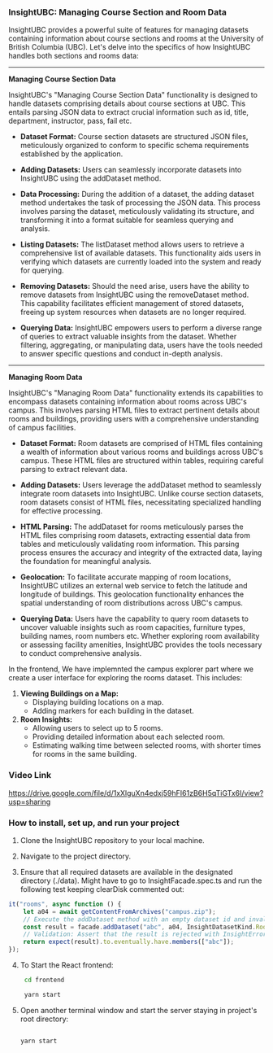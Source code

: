 ### InsightUBC: Managing Course Section and Room Data

InsightUBC provides a powerful suite of features for managing datasets containing information about course sections and rooms at the University of British Columbia (UBC). Let's delve into the specifics of how InsightUBC handles both sections and rooms data:

---

**Managing Course Section Data**

InsightUBC's "Managing Course Section Data" functionality is designed to handle datasets comprising details about course sections at UBC. This entails parsing JSON data to extract crucial information such as id, title, department, instructor, pass, fail etc.

- **Dataset Format:** Course section datasets are structured JSON files, meticulously organized to conform to specific schema requirements established by the application.

- **Adding Datasets:** Users can seamlessly incorporate datasets into InsightUBC using the addDataset method. 

- **Data Processing:** During the addition of a dataset, the adding dataset method undertakes the task of processing the JSON data. This process involves parsing the dataset, meticulously validating its structure, and transforming it into a format suitable for seamless querying and analysis.

- **Listing Datasets:** The listDataset method allows users to retrieve a comprehensive list of available datasets. This functionality aids users in verifying which datasets are currently loaded into the system and ready for querying.

- **Removing Datasets:** Should the need arise, users have the ability to remove datasets from InsightUBC using the removeDataset method. This capability facilitates efficient management of stored datasets, freeing up system resources when datasets are no longer required.

- **Querying Data:** InsightUBC empowers users to perform a diverse range of queries to extract valuable insights from the dataset. Whether filtering, aggregating, or manipulating data, users have the tools needed to answer specific questions and conduct in-depth analysis.

---

**Managing Room Data**

InsightUBC's "Managing Room Data" functionality extends its capabilities to encompass datasets containing information about rooms across UBC's campus. This involves parsing HTML files to extract pertinent details about rooms and buildings, providing users with a comprehensive understanding of campus facilities.

- **Dataset Format:** Room datasets are comprised of HTML files containing a wealth of information about various rooms and buildings across UBC's campus. These HTML files are structured within tables, requiring careful parsing to extract relevant data.

- **Adding Datasets:** Users leverage the addDataset method to seamlessly integrate room datasets into InsightUBC. Unlike course section datasets, room datasets consist of HTML files, necessitating specialized handling for effective processing.

- **HTML Parsing:** The addDataset for rooms  meticulously parses the HTML files comprising room datasets, extracting essential data from tables and meticulously validating room information. This parsing process ensures the accuracy and integrity of the extracted data, laying the foundation for meaningful analysis.

- **Geolocation:** To facilitate accurate mapping of room locations, InsightUBC utilizes an external web service to fetch the latitude and longitude of buildings. This geolocation functionality enhances the spatial understanding of room distributions across UBC's campus.

- **Querying Data:** Users have the capability to query room datasets to uncover valuable insights such as room capacities, furniture types, building names, room numbers etc. Whether exploring room availability or assessing facility amenities, InsightUBC provides the tools necessary to conduct comprehensive analysis.

In the frontend, We have implemnted the campus explorer part where we create a user interface for exploring the rooms dataset. This includes:
1. **Viewing Buildings on a Map:**
	- Displaying building locations on a map.
	- Adding markers for each building in the dataset.
2. **Room Insights:**
	- Allowing users to select up to 5 rooms.
	- Providing detailed information about each selected room.
	- Estimating walking time between selected rooms, with shorter times for rooms in the same building.

### Video Link
https://drive.google.com/file/d/1xXlguXn4edxj59hFI61zB6H5qTiGTx6I/view?usp=sharing

### How to install, set up, and run your project
1. Clone the InsightUBC repository to your local machine.

2. Navigate to the project directory.

3. Ensure that all required datasets are available in the designated directory (./data). Might have to go to InsightFacade.spec.ts and run the following test keeping clearDisk commented out:
```typescript
it("rooms", async function () {
	let a04 = await getContentFromArchives("campus.zip");
	// Execute the addDataset method with an empty dataset id and invalid arguments
	const result = facade.addDataset("abc", a04, InsightDatasetKind.Rooms);
	// Validation: Assert that the result is rejected with InsightError
	return expect(result).to.eventually.have.members(["abc"]);
});
   ```
4. To Start the React frontend:
   ```bash
    cd frontend

    yarn start
   ```

5. Open another terminal window and start the server staying in project's root directory:
    ```bash

    yarn start
   ```
 


